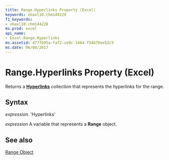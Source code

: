 ```yaml
---
title: Range.Hyperlinks Property (Excel)
keywords: vbaxl10.chm144228
f1_keywords:
- vbaxl10.chm144228
ms.prod: excel
api_name:
- Excel.Range.Hyperlinks
ms.assetid: d77f695a-faf2-ce9c-1464-f54b76ee52c9
ms.date: 06/08/2017
---
```



# Range.Hyperlinks Property (Excel)

Returns a  **[Hyperlinks](Excel.Hyperlinks.md)** collection that represents the hyperlinks for the range.


## Syntax

 _expression_. 'Hyperlinks'

 _expression_ A variable that represents a **Range** object.


## See also


[Range Object](Excel.Range(objec).md)

